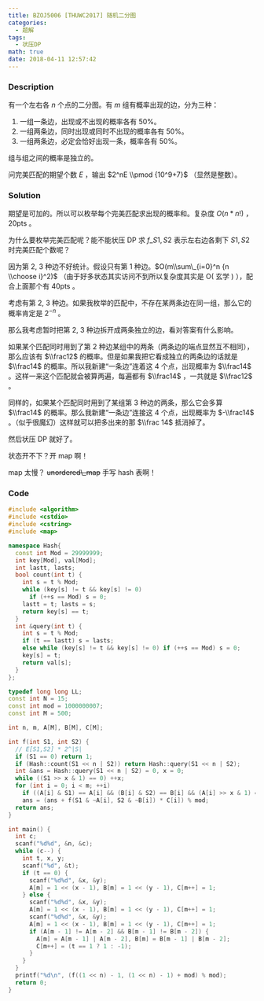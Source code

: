 ```yaml
---
title: BZOJ5006 [THUWC2017] 随机二分图
categories:
  - 题解
tags:
  - 状压DP
math: true
date: 2018-04-11 12:57:42
---
```


### Description

有一个左右各 $n$ 个点的二分图。有 $m$ 组有概率出现的边，分为三种：

1. 一组一条边，出现或不出现的概率各有 50%。
2. 一组两条边，同时出现或同时不出现的概率各有 50%。
3. 一组两条边，必定会恰好出现一条，概率各有 50%。

组与组之间的概率是独立的。

问完美匹配的期望个数 $E$ ，输出 $2^nE \\pmod {10^9+7}$ （显然是整数）。

<!--more-->

### Solution

期望是可加的。所以可以枚举每个完美匹配求出现的概率和。复杂度 $O(n*n!)$ ， 20pts 。

为什么要枚举完美匹配呢？能不能状压 DP 求 $f\_{S1,S2}$ 表示左右边各剩下 $S1, S2$ 时完美匹配个数呢？

因为第 2, 3 种边不好统计。假设只有第 1 种边。$O(m\\sum\_{i=0}^n {n \\choose i}^2)$ （由于好多状态其实访问不到所以复杂度其实是 O( 玄学 ) ），配合上面那个有 40pts 。

考虑有第 2, 3 种边。如果我枚举的匹配中，不存在某两条边在同一组，那么它的概率肯定是 $2^{-n}$ 。

那么我考虑暂时把第 2, 3 种边拆开成两条独立的边，看对答案有什么影响。

如果某个匹配同时用到了第 2 种边某组中的两条（两条边的端点显然互不相同），那么应该有 $\\frac12$ 的概率。但是如果我把它看成独立的两条边的话就是 $\\frac14$ 的概率。所以我新建“一条边”连着这 4 个点，出现概率为 $\\frac14$ 。这样一来这个匹配就会被算两遍，每遍都有 $\\frac14$ ，一共就是 $\\frac12$ 。

同样的，如果某个匹配同时用到了某组第 3 种边的两条，那么它会多算 $\\frac14$ 的概率。那么我新建“一条边”连接这 4 个点，出现概率为 $-\\frac14$ 。（似乎很魔幻）这样就可以把多出来的那 $\\frac 14$ 抵消掉了。

然后状压 DP 就好了。

状态开不下？开 map 啊！

map 太慢？ ~~unordered\\\_map~~ 手写 hash 表啊！

### Code

```cpp
#include <algorithm>
#include <cstdio>
#include <cstring>
#include <map>

namespace Hash{
  const int Mod = 29999999;
  int key[Mod], val[Mod];
  int lastt, lasts;
  bool count(int t) {
    int s = t % Mod;
    while (key[s] != t && key[s] != 0)
      if (++s == Mod) s = 0;
    lastt = t; lasts = s;
    return key[s] == t;
  }
  int &query(int t) {
    int s = t % Mod;
    if (t == lastt) s = lasts;
    else while (key[s] != t && key[s] != 0) if (++s == Mod) s = 0;
    key[s] = t;
    return val[s];
  }
};

typedef long long LL;
const int N = 15;
const int mod = 1000000007;
const int M = 500;

int n, m, A[M], B[M], C[M];

int f(int S1, int S2) {
  // E[S1,S2] * 2^|S|
  if (S1 == 0) return 1;
  if (Hash::count(S1 << n | S2)) return Hash::query(S1 << n | S2);
  int &ans = Hash::query(S1 << n | S2) = 0, x = 0;
  while ((S1 >> x & 1) == 0) ++x;
  for (int i = 0; i < m; ++i)
    if ((A[i] & S1) == A[i] && (B[i] & S2) == B[i] && (A[i] >> x & 1) == 1)
    ans = (ans + f(S1 & ~A[i], S2 & ~B[i]) * C[i]) % mod;
  return ans;
}

int main() {
  int c;
  scanf("%d%d", &n, &c);
  while (c--) {
    int t, x, y;
    scanf("%d", &t);
    if (t == 0) {
      scanf("%d%d", &x, &y);
      A[m] = 1 << (x - 1), B[m] = 1 << (y - 1), C[m++] = 1;
    } else {
      scanf("%d%d", &x, &y);
      A[m] = 1 << (x - 1), B[m] = 1 << (y - 1), C[m++] = 1;
      scanf("%d%d", &x, &y);
      A[m] = 1 << (x - 1), B[m] = 1 << (y - 1), C[m++] = 1;
      if (A[m - 1] != A[m - 2] && B[m - 1] != B[m - 2]) {
        A[m] = A[m - 1] | A[m - 2], B[m] = B[m - 1] | B[m - 2];
        C[m++] = (t == 1 ? 1 : -1);
      }
    }
  }
  printf("%d\n", (f((1 << n) - 1, (1 << n) - 1) + mod) % mod);
  return 0;
}
```
